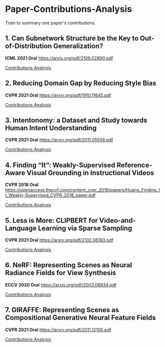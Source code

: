# Paper-Contributions-Analysis
Train to summary one paper's contributions.

## 1. Can Subnetwork Structure be the Key to Out-of-Distribution Generalization?
**ICML 2021 Oral** <https://arxiv.org/pdf/2106.02890.pdf>

[Contributions Analysis](papers/Can_Subnetwork_Structure_be_the_Key_to_Out-of-Distribution_Generalization.md)

## 2. Reducing Domain Gap by Reducing Style Bias
**CVPR 2021 Oral** <https://arxiv.org/pdf/1910.11645.pdf>

[Contributions Analysis](papers/Reducing_Domain_Gap_by_Reducing_Style_Bias.md)

## 3. Intentonomy: a Dataset and Study towards Human Intent Understanding
**CVPR 2021 Oral** <https://arxiv.org/pdf/2011.05558.pdf>

[Contributions Analysis](papers/Intentonomy:_a_Dataset_and_Study_towards_Human_Intent_Understanding.md)

## 4. Finding “It”: Weakly-Supervised Reference-Aware Visual Grounding in Instructional Videos
**CVPR 2018 Oral** <https://openaccess.thecvf.com/content_cvpr_2018/papers/Huang_Finding_It_Weakly-Supervised_CVPR_2018_paper.pdf>

[Contributions Analysis](papers/Finding_It:_Weakly-Supervised_Reference-Aware_Visual_Grounding_in_Instructional_Videos.md)

## 5. Less is More: CLIPBERT for Video-and-Language Learning via Sparse Sampling
**CVPR 2021 Oral** <https://arxiv.org/pdf/2102.06183.pdf>

[Contributions Analysis](papers/Less_is_More:_CLIPBERT_for_Video-and-Language_Learning_via_Sparse_Sampling.md)

## 6. NeRF: Representing Scenes as Neural Radiance Fields for View Synthesis
**ECCV 2020 Oral** <https://arxiv.org/pdf/2003.08934.pdf>

[Contributions Analysis](papers/NeRF:_Representing_Scenes_as_Neural_Radiance_Fields_for_View_Synthesis.md)

## 7. GIRAFFE: Representing Scenes as Compositional Generative Neural Feature Fields
**CVPR 2021 Oral** <https://arxiv.org/pdf/2011.12100.pdf>

[Contributions Analysis](papers/GIRAFFE:_Representing_Scenes_as_Compositional_Generative_Neural_Feature_Fields.md)